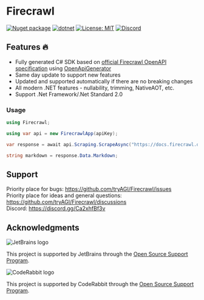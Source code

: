 # Firecrawl

[![Nuget package](https://img.shields.io/nuget/vpre/Firecrawl)](https://www.nuget.org/packages/Firecrawl/)
[![dotnet](https://github.com/tryAGI/Firecrawl/actions/workflows/dotnet.yml/badge.svg?branch=main)](https://github.com/tryAGI/Firecrawl/actions/workflows/dotnet.yml)
[![License: MIT](https://img.shields.io/github/license/tryAGI/Firecrawl)](https://github.com/tryAGI/Firecrawl/blob/main/LICENSE.txt)
[![Discord](https://img.shields.io/discord/1115206893015662663?label=Discord&logo=discord&logoColor=white&color=d82679)](https://discord.gg/Ca2xhfBf3v)

## Features 🔥
- Fully generated C# SDK based on [official Firecrawl OpenAPI specification](https://raw.githubusercontent.com/Firecrawl/assemblyai-api-spec/main/openapi.yml) using [OpenApiGenerator](https://github.com/HavenDV/OpenApiGenerator)
- Same day update to support new features
- Updated and supported automatically if there are no breaking changes
- All modern .NET features - nullability, trimming, NativeAOT, etc.
- Support .Net Framework/.Net Standard 2.0

### Usage
```csharp
using Firecrawl;

using var api = new FirecrawlApp(apiKey);

var response = await api.Scraping.ScrapeAsync("https://docs.firecrawl.dev/features/scrape");

string markdown = response.Data.Markdown;
```

## Support

Priority place for bugs: https://github.com/tryAGI/Firecrawl/issues  
Priority place for ideas and general questions: https://github.com/tryAGI/Firecrawl/discussions  
Discord: https://discord.gg/Ca2xhfBf3v  

## Acknowledgments

![JetBrains logo](https://resources.jetbrains.com/storage/products/company/brand/logos/jetbrains.png)

This project is supported by JetBrains through the [Open Source Support Program](https://jb.gg/OpenSourceSupport).

![CodeRabbit logo](https://opengraph.githubassets.com/1c51002d7d0bbe0c4fd72ff8f2e58192702f73a7037102f77e4dbb98ac00ea8f/marketplace/coderabbitai)

This project is supported by CodeRabbit through the [Open Source Support Program](https://github.com/marketplace/coderabbitai).